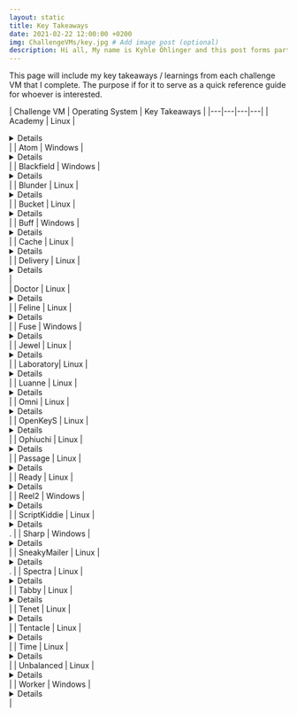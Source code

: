 ```yaml
---
layout: static
title: Key Takeaways
date: 2021-02-22 12:00:00 +0200
img: ChallengeVMs/key.jpg # Add image post (optional)
description: Hi all, My name is Kyhle Öhlinger and this post forms part of my challenge VM writeups. If you enjoy any of the posts, feel free to reach out and let me know :) 
---
```



This page will include my key takeaways / learnings from each challenge VM that I complete. The purpose if for it to serve as a quick reference guide for whoever is interested.

| Challenge VM  | Operating System  | Key Takeaways |
|---|---|---|---|
| Academy | Linux | <details>Larvel RCE and Composer exploit </details> |
| Atom | Windows | <details>Redis Enumeration and Electron-Builder Exploitation. </details> |
| Blackfield | Windows | <details>ASRep Roasting and exploiting whoami privileges. </details>  |
| Blunder | Linux | <details>Exploitation of a sudo vulnerability.</details>  |
| Bucket | Linux | <details>AWS S3 Bucket and DynamoDB Exploitation.</details> | 
| Buff | Windows | <details>Using [Chisel](https://github.com/jpillora/chisel) to run a Python exploit through a reverse proxy.</details>  |
| Cache | Linux | <details>Memcache exploitation and docker privilege escalation.</details>  |
| Delivery | Linux | <details>Logic Flaw and Password cracking. </details> |  
| Doctor | Linux | <details>Server-Side Template Injection and Splunk Forwarder exploitation. </details>|
| Feline | Linux | <details>Java Deserialisation, SaltStack and Docker.sock exploitation.</details>|
| Fuse | Windows | <details>smbpasswd reset and exploiting whoami privileges. </details> |
| Jewel | Linux | <details>Redis CacheStore Exploitation and Google Authenticator Tokens for 2FA</details>|
| Laboratory| Linux | <details> Gitlab and Absolute Path Exploitation. </details> |
| Luanne | Linux | <details> Lua and bozohttpd Exploitation.</details> | 
| Omni | Linux | <details>Windows IoT exploitation and PowerShell secure string decryption.</details>  |
| OpenKeyS | Linux | <details>OpenBSD authentication bypass and skey OpenBSD exploit.</details>  |
| Ophiuchi | Linux | <details>SnakeYAML Deserialization and Wasm exploitation.</details>  |
| Passage | Linux | <details>USBCreator D-Bus Exploitation.</details>  |
| Ready | Linux | <details>Gitlab RCE and Docker Mount. </details> |
| Reel2 | Windows | <details> PowerShell PS-Session and PowerShell Script Blocks.</details> |
| ScriptKiddie | Linux | <details>MSF Template Injection.</details>. |
| Sharp | Windows | <details> Portable Kanban password decryption  and .NET Remoting Exploitation </details> | 
| SneakyMailer | Linux | <details>Swaks phishing and Pypi package exploitation.</details>. |
| Spectra | Linux | <details>Wordpress and initctl exploitation.</details>  |
| Tabby | Linux | <details>Tomcat manager exploitation via command line and LXD exploitation.</details>  |
| Tenet | Linux | <details>PHP Deserialization and Race Condition exploit.</details>  |
| Tentacle | Linux | <details>DNS Enumeration, Kerberos Authentication and Keytab file exploitation.</details>  |
| Time | Linux | <details>Jackson Databind exploitation and Tarball.</details>  |
| Unbalanced | Linux | <details>rsync exploitation and Pi-Hole RCE.</details>  |
| Worker | Windows | <details>SVN and Azure Pipeline exploitation.</details>  |